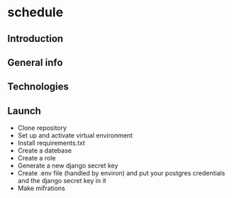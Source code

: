 # schedule

## Introduction

## General info

## Technologies

## Launch
- Clone repository
- Set up and activate virtual environment
- Install requirements.txt
- Create a datebase 
- Create a role 
- Generate a new django secret key
- Create .env file (handled by environ) and put your postgres credentials and the django secret key in it
- Make mifrations
 
